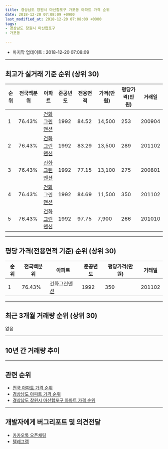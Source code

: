 ```yaml
---
title: 경상남도 창원시 마산합포구 가포동 아파트 가격 순위
date: 2018-12-20 07:08:09 +0900
last_modified_at: 2018-12-20 07:08:09 +0900
tags:
- 경상남도 창원시 마산합포구
- 가포동

---
```


* 마지막 업데이트 : 2018-12-20 07:08:09

---

## 최고가 실거래 기준 순위 (상위 30)


|순위|전국백분위|아파트|준공년도|전용면적|가격(만원)|평당가격(만원)|거래일|
|---|---|---|---|---|---|---|---|
|1|76.43%|[건화그린맨션](https://search.naver.com/search.naver?query=%EA%B2%BD%EC%83%81%EB%82%A8%EB%8F%84+%EC%B0%BD%EC%9B%90%EC%8B%9C+%EB%A7%88%EC%82%B0%ED%95%A9%ED%8F%AC%EA%B5%AC+%EA%B0%80%ED%8F%AC%EB%8F%99+%EA%B1%B4%ED%99%94%EA%B7%B8%EB%A6%B0%EB%A7%A8%EC%85%98)|1992|84.52|14,500|253|200904|
|2|76.43%|[건화그린맨션](https://search.naver.com/search.naver?query=%EA%B2%BD%EC%83%81%EB%82%A8%EB%8F%84+%EC%B0%BD%EC%9B%90%EC%8B%9C+%EB%A7%88%EC%82%B0%ED%95%A9%ED%8F%AC%EA%B5%AC+%EA%B0%80%ED%8F%AC%EB%8F%99+%EA%B1%B4%ED%99%94%EA%B7%B8%EB%A6%B0%EB%A7%A8%EC%85%98)|1992|83.29|13,500|289|201102|
|3|76.43%|[건화그린맨션](https://search.naver.com/search.naver?query=%EA%B2%BD%EC%83%81%EB%82%A8%EB%8F%84+%EC%B0%BD%EC%9B%90%EC%8B%9C+%EB%A7%88%EC%82%B0%ED%95%A9%ED%8F%AC%EA%B5%AC+%EA%B0%80%ED%8F%AC%EB%8F%99+%EA%B1%B4%ED%99%94%EA%B7%B8%EB%A6%B0%EB%A7%A8%EC%85%98)|1992|77.15|13,100|275|200801|
|4|76.43%|[건화그린맨션](https://search.naver.com/search.naver?query=%EA%B2%BD%EC%83%81%EB%82%A8%EB%8F%84+%EC%B0%BD%EC%9B%90%EC%8B%9C+%EB%A7%88%EC%82%B0%ED%95%A9%ED%8F%AC%EA%B5%AC+%EA%B0%80%ED%8F%AC%EB%8F%99+%EA%B1%B4%ED%99%94%EA%B7%B8%EB%A6%B0%EB%A7%A8%EC%85%98)|1992|84.69|11,500|350|201102|
|5|76.43%|[건화그린맨션](https://search.naver.com/search.naver?query=%EA%B2%BD%EC%83%81%EB%82%A8%EB%8F%84+%EC%B0%BD%EC%9B%90%EC%8B%9C+%EB%A7%88%EC%82%B0%ED%95%A9%ED%8F%AC%EA%B5%AC+%EA%B0%80%ED%8F%AC%EB%8F%99+%EA%B1%B4%ED%99%94%EA%B7%B8%EB%A6%B0%EB%A7%A8%EC%85%98)|1992|97.75|7,900|266|201010|


---

## 평당 가격(전용면적 기준) 순위 (상위 30)


|순위|전국백분위|아파트|준공년도|평당가격(만원)|거래일|
|---|---|---|---|---|---|
|1|76.43%|[건화그린맨션](https://search.naver.com/search.naver?query=%EA%B2%BD%EC%83%81%EB%82%A8%EB%8F%84+%EC%B0%BD%EC%9B%90%EC%8B%9C+%EB%A7%88%EC%82%B0%ED%95%A9%ED%8F%AC%EA%B5%AC+%EA%B0%80%ED%8F%AC%EB%8F%99+%EA%B1%B4%ED%99%94%EA%B7%B8%EB%A6%B0%EB%A7%A8%EC%85%98)|1992|350|201102|


---

## 최근 3개월 거래량 순위 (상위 30)

없음

---

## 10년 간 거래량 추이


<div style="width:100%;">
    <canvas id="deal_progress" height="250"></canvas>
</div>

<script>
new Chart(document.getElementById("deal_progress"), {
    type: 'line',
    data: {
        labels: ['200812','200901','200902','200903','200904','200905','200906','200907','200908','200909','200910','200911','200912','201001','201002','201003','201004','201005','201006','201007','201008','201009','201010','201011','201012','201101','201102','201103','201104','201105','201106','201107','201108','201109','201110','201111','201112','201201','201202','201203','201204','201205','201206','201207','201208','201209','201210','201211','201212','201301','201302','201303','201304','201305','201306','201307','201308','201309','201310','201311','201312','201401','201402','201403','201404','201405','201406','201407','201408','201409','201410','201411','201412','201501','201502','201503','201504','201505','201506','201507','201508','201509','201510','201511','201512','201601','201602','201603','201604','201605','201606','201607','201608','201609','201610','201611','201612','201701','201702','201703','201704','201705','201706','201707','201708','201709','201710','201711','201712','201801','201802','201803','201804','201805','201806','201807','201808','201809','201810','201811','201812'],
        datasets: [{
            label: '실거래 수',
            pointRadius: 1,
            data: [0, 0, 0, 1, 1, 0, 0, 0, 0, 0, 0, 0, 0, 0, 0, 0, 0, 0, 0, 0, 1, 1, 1, 2, 0, 0, 2, 1, 0, 1, 0, 0, 1, 0, 1, 0, 0, 1, 0, 0, 0, 1, 0, 0, 0, 0, 0, 0, 1, 0, 1, 0, 0, 0, 1, 0, 0, 0, 1, 1, 0, 0, 0, 0, 3, 0, 0, 0, 0, 0, 0, 0, 1, 0, 0, 1, 0, 0, 0, 1, 1, 0, 0, 1, 1, 1, 0, 1, 1, 0, 0, 0, 0, 2, 1, 0, 0, 0, 0, 0, 0, 0, 0, 0, 0, 1, 0, 0, 0, 2, 0, 1, 0, 0, 0, 0, 0, 0, 0, 0, 0],
            borderColor: "rgba(255, 201, 14, 1)",
            backgroundColor: "rgba(255, 201, 14, 0.5)",
            fill: true,
        }]
    },
    options: {
        responsive: true,
        title: {
            display: true,
            text: '10년간 거래량 추이'
        },
        tooltips: {
            mode: 'index',
            intersect: false,
        },
        hover: {
            mode: 'nearest',
            intersect: true
        },
        scales: {
            xAxes: [{
                display: true,
                scaleLabel: {
                    display: true,
                    labelString: '년/월'
                }
            }],
            yAxes: [{
                display: true,
                ticks: {
                    suggestedMin: 0,
                },
                scaleLabel: {
                    display: true,
                    labelString: '실거래 수'
                }
            }]
        }
    }
});

</script>


---

## 관련 순위

- [전국 아파트 가격 순위](https://inasie.github.io/apt-ranking/전국)
- [경상남도 아파트 가격 순위](https://inasie.github.io/apt-ranking/경상남도)
- [경상남도 창원시 마산합포구 아파트 가격 순위](https://inasie.github.io/apt-ranking/경상남도-창원시-마산합포구)


---

## 개발자에게 버그리포트 및 의견전달

- [카카오톡 오픈채팅](https://open.kakao.com/o/gLJUAP4)
- [텔레그램](https://t.me/inasie)

